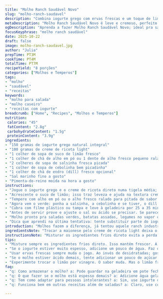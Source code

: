 ```yaml
---
title: "Molho Ranch Saudável Novo"
slug: "molho-ranch-saudavel"
description: "Combina iogurte grego com ervas frescas e um toque de limão para um molho cremoso e leve, sem conservantes ou ingredientes artificiais. Troquei maionese por creme de ricota light, deu outra textura e frescor. A cremosidade aparece lentamente, venha ver como acertar na consistência. Tento evitar temperos prontos, foco no natural e equilíbrio perfeito entre ácido e salgado. Não precisa esperar horas, é um molho rápido, ideal pra dar aquela levantada em saladas, petiscos ou até carnes frias. Um molho que carrega pedaços de cebolinha, salsinha e dill, perfeito pra quem ama sabor e saúde no mesmo pote."
metaDescription: "Molho Ranch Saudável Novo é leve e cremoso, perfeito pra dar sabor a saladas e petiscos; feito com iogurte grego e ervas frescas."
ogDescription: "Aprenda a fazer Molho Ranch Saudável Novo; ideal pra saladas e petiscos, cheio de frescor e sabor natural."
focusKeyphrase: "molho ranch saudável"
date: 2025-10-22
draft: false
image: molho-ranch-saudavel.jpg
author: "Julia"
prepTime: PT3M
cookTime: PT4M
totalTime: PT7M
recipeYield: "8 porções"
categories: ["Molhos e Temperos"]
tags:
- "molho"
- "saudável"
- "receitas"
keywords:
- "molho para salada"
- "molho caseiro"
- "receitas com iogurte"
breadcrumb: ["Home", "Recipes", "Molhos e Temperos"]
nutrition: 
 calories: "45"
 fatContent: "2.8g"
 carbohydrateContent: "1.5g"
 proteinContent: "3.9g"
ingredients:
- "150 gramas de iogurte grego natural integral"
- "100 gramas de creme de ricota light"
- "1 colher de sopa de suco de limão fresco"
- "1 colher de chá de alho em pó ou 1 dente de alho fresco pequeno ralado"
- "2 colheres de sopa de salsinha fresca picada"
- "1 colher de sopa de cebolinha bem picadinha"
- "1 colher de chá de endro (dill) fresco opcional"
- "Sal marinho fino a gosto"
- "Pimenta-do-reino moída na hora a gosto"
instructions:
- "Jogue o iogurte grego e o creme de ricota direto numa tigela média; misture com um batedor de arame até ficar uniforme e com textura cremosa."
- "Acrescente o suco de limão; isso traz leveza e ajuda na textura cremosa do molho, não pule, é o segredo pra fugir do ranço de maionese."
- "Tempere com alho em pó ou o alho fresco ralado para pitada de sabor natural."
- "Agora vem o verde: ponha a salsinha, a cebolinha e se tiver, o dill - sobre eles, uma pitada de sal e pimenta. Mexa delicadamente para não amassar as ervas, você quer pedaços e aromas vivos."
- "Cubra com filme plástico ou tampa e leve à geladeira por 25 a 35 minutos. Não precisa mais que isso; o resfriamento ajuda a integrar sabores e encorpar levemente e você sente o efeito ao mexer - silencioso, aroma intenso."
- "Antes de servir prove e ajuste o sal ou ácido se precisar. Se parecer denso demais, adicione um pouco de leite ou água gelada gota a gota. Vai moldando no olho e no tato."
- "Molho pronto pra saladas verdes, batatas assadas, legumes no vapor ou até como dipping pro frango crocante."
- "Dica que aprendi na última tentativa: tente substituir parte do iogurte por kefir para variação de sabor e mais probióticos, funciona bem até com toque de páprica doce."
introduction: "Molhos fazem a diferença, já tentou aquele ranch industrializado e ficou no meio termo entre enjoativo e artificial? Aqui, pulei a maionese, e substituí uma parte por creme de ricota que dá um toque levemente ácido mas cremoso, ambiente perfeito pro iogurte grego que é minha base preferida em receitas assim. Misturar ingredientes com atenção para manter frescor das ervas é o que transforma um simples molho em algo especial. O limão entra pra quebrar a monotonia, realçar o sabor, e o alho força personalidade, o resultado é um molho leve, cheio de texturas e aromas que só o embalo na geladeira melhora. No fim, tá na mão daquele toque brasileiro que gosta de um tempero com personalidade, sem frescuras, só sabor."
ingredientsNote: "Trocar a maionese pelo creme de ricota light deixa o molho menos pesado e com menos gordura saturada. O iogurte grego é indispensável para a textura cremosa, mas pode variar entre o natural integral ou desnatado, dependendo do que tiver em casa. Se o alho fresco estiver forte demais, o alho em pó suaviza sem perder a pegada. Use ervas frescas, nunca desidratadas, para o verde vibrante. Limão pode ser substituído por vinagre de maçã para uma acidez mais suave, mas o limão tem essa vibração aromática que quebra o coentro pesado. Sal marinho deve ser dos mais finos para espalhar melhor sem estourar o salgado."
instructionsNote: "Misturar os ingredientes frios direto evita a perda de frescor e garante que a textura se mantenha uniforme. O segredo do limão no começo é reforçar o frescor e ajustar a textura depois de gelar. O resfriamento encorpa o molho e afina os sabores; menos de 20 minutos e o sabor fica cru demais. Se passado dos 40 minutos, o iogurte pode perder parte da acidez natural e o molho virar uma meleca sem graça. Sempre ajustar o sal e a acidez no final, não confie só no dosado de início. Evite usar batedeira potente para não intoxicar o molho com excesso de ar, mexa na mão para manter os pedaços e a textura cremosa. Para textura mais líquida, vá colocando água gelada aos poucos, entra no ponto certo no toque e caimento, nunca de primeira."
tips:
- "Misture sempre os ingredientes frios direto. Isso mantém frescor. A textura homogênea é mais leve. Não se esqueça, a ordem dos ingredientes influencia."
- "Se o iogurte estiver muito espesso, adicione um pouco de água. Faz diferença. Precisa de leveza na hora de servir. Um fio de água vai deixar no ponto correto."
- "Usar ervas frescas sempre muda o jogo. Ao invés de desidratadas; gosto do aroma e da cor vibrante. A salsinha e cebolinha ficam mais vivas."
- "Se o molho estiver ácido demais, tente adicionar um pouco de açúcar. Uma pitada só. Doce e salgado conversam bem, mas cuidado com a quantidade."
- "Experimente trocar o limão por vinagre. O sabor muda. Mas o limão fresquinho traz uma energia que não dá pra ignorar. E aquela acidez acentua."
faq:
- "q: Como armazenar o molho? a: Pode guardar na geladeira em pote fechado por até cinco dias. Se perceber um cheiro estranho, é hora de jogar fora."
- "q: O que fazer se o molho está espesso demais? a: Adicione água gelada aos poucos. Mesma técnica de um creme. Verifique a consistência com a colher."
- "q: Tem como adaptar para pessoas intolerantes? a: Sim, use iogurte de soja ou outro tipo. O sabor muda, mas ainda assim fica gostoso."
- "q: Funciona bem em outras receitas além de saladas? a: Claro, use como acompanhamento pro frango grelhado ou legumes assados. Fica muito bom."

---
```

